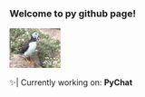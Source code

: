 ### Welcome to py github page!

<img src="giphy.gif" width="90" height="70" />

✨| Currently working on: **PyChat**
